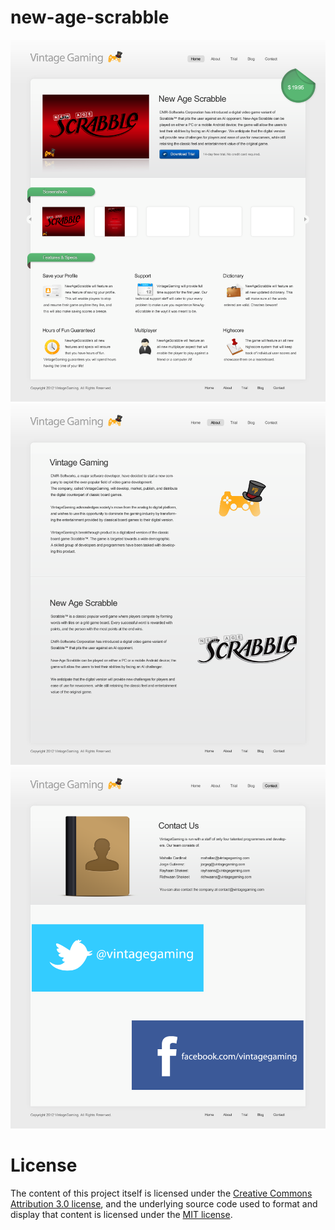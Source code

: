 # new-age-scrabble

![home_webpage](https://raw.githubusercontent.com/ridhwaans/new-age-scrabble/master/game_files/website_screen/home_webpage.bmp)
![about_webpage](https://raw.githubusercontent.com/ridhwaans/new-age-scrabble/master/game_files/website_screen/about_webpage.bmp)
![contact_webpage](https://github.com/ridhwaans/new-age-scrabble/raw/master/game_files/website_screen/contact_webpage.bmp)

License
============

The content of this project itself is licensed under the [Creative Commons Attribution 3.0 license](http://creativecommons.org/licenses/by/3.0/us/deed.en_US), and the underlying source code used to format and display that content is licensed under the [MIT license](http://opensource.org/licenses/mit-license.php).

